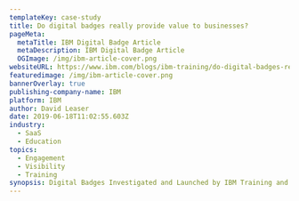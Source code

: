 ```yaml
---
templateKey: case-study
title: Do digital badges really provide value to businesses?
pageMeta:
  metaTitle: IBM Digital Badge Article
  metaDescription: IBM Digital Badge Article
  OGImage: /img/ibm-article-cover.png
websiteURL: https://www.ibm.com/blogs/ibm-training/do-digital-badges-really-provide-value-to-businesses/
featuredimage: /img/ibm-article-cover.png
bannerOverlay: true
publishing-company-name: IBM
platform: IBM
author: David Leaser
date: 2019-06-18T11:02:55.603Z
industry:
  - SaaS
  - Education
topics:
  - Engagement
  - Visibility
  - Training
synopsis: Digital Badges Investigated and Launched by IBM Training and Skills
---
```

